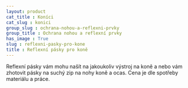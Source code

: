 ```yaml
---
layout: product
cat_title : Koníci
cat_slug : konici
group_slug : ochrana-nohou-a-reflexni-prvky
group_title : Ochrana nohou a reflexní prvky
has_image : True
slug : reflexni-pasky-pro-kone
title : Reflexní pásky pro koně
---
```


Reflexní pásky vám mohu našít na jakoukoliv výstroj na koně a nebo vám zhotovit pásky na suchý zip na nohy koně a ocas.
Cena je dle spotřeby materiálu a práce.

